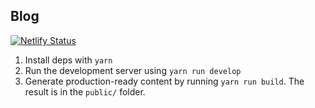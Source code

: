 ## Blog

[![Netlify Status](https://api.netlify.com/api/v1/badges/2d3f146f-3ca0-4651-afa1-4fe16612de76/deploy-status)](https://app.netlify.com/sites/browniebroke/deploys)

1. Install deps with `yarn`
2. Run the development server using `yarn run develop`
3. Generate production-ready content by running `yarn run build`. The result is in the `public/` folder.

